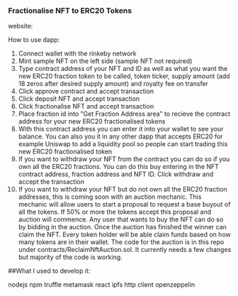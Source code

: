 ### Fractionalise NFT to ERC20 Tokens

website: 

How to use dapp:
1) Connect wallet with the rinkeby network
2) Mint sample NFT on the left side (sample NFT not required)
3) Type contract address of your NFT and ID as well as what you want the new ERC20 fraction token to be called, token ticker, supply amount (add 18 zeros after desired supply amount) and royalty fee on transfer
4) Click approve contract and accept transaction
5) Click deposit NFT and accept transaction
6) Click fractionalise NFT and accept transaction
7) Place fraction id into "Get Fraction Address area" to recieve the contract address for your new ERC20 fractionalised tokens
8) With this contract address you can enter it into your wallet to see your balance. You can also you it in any other dapp that accepts ERC20 for example Uniswap to add a liquidity pool so people can start trading this new ERC20 fractionalised token
9) If you want to withdraw your NFT from the contract you can do so if you own all the ERC20 fractions. You can do this buy entering in the NFT contract address, fraction address and NFT ID. Click withdraw and accept the transaction
10) If you want to withdraw your NFT but do not own all the ERC20 fraction addresses, this is coming soon with an auction mechanic. This mechanic will allow users to start a proposal to request a base buyout of all the tokens. If 50% or more the tokens accept this proposal and auction will commence. Any user that wants to buy the NFT can do so by bidding in the auction. Once the auction has finished the winner can claim the NFT. Every token holder will be able claim funds based on how many tokens are in their wallet. The code for the auction is in this repo under contracts/ReclaimNftAuction.sol. It currently needs a few changes but majority of the code is working.

##What I used to develop it:

nodejs
npm
truffle
metamask
react
ipfs http client
openzeppelin